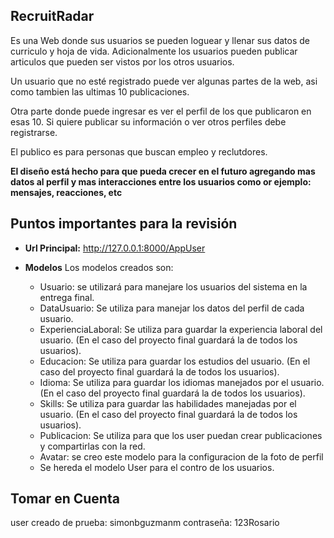 ## RecruitRadar
Es una Web donde sus usuarios se pueden loguear y llenar sus datos de curriculo y hoja de vida. Adicionalmente los usuarios pueden publicar articulos que pueden ser vistos por los otros usuarios.

Un usuario que no esté registrado puede ver algunas partes de la web, asi como tambien las ultimas 10 publicaciones.

Otra parte donde puede ingresar es ver el perfil de los que publicaron en esas 10.  Si quiere publicar su información o ver otros perfiles debe registrarse.

El publico es para personas que buscan empleo y reclutdores.



**El diseño está hecho para que pueda crecer en el futuro agregando mas datos al perfil y mas interacciones entre los usuarios como or ejemplo: mensajes, reacciones, etc**


## Puntos importantes para la revisión
- **Url Principal:** http://127.0.0.1:8000/AppUser

- **Modelos** Los modelos creados son:
    - Usuario: se utilizará para manejare los usuarios del sistema en la entrega final.
    - DataUsuario: Se utiliza para manejar los datos del perfil de cada usuario.
    - ExperienciaLaboral: Se utiliza para guardar la experiencia laboral del usuario. (En el caso del proyecto final guardará la de todos los usuarios).
    - Educacion: Se utiliza para guardar los estudios del usuario. (En el caso del proyecto final guardará la de todos los usuarios).
    - Idioma: Se utiliza para guardar los idiomas manejados por el usuario. (En el caso del proyecto final guardará la de todos los usuarios).
    - Skills: Se utiliza para guardar las habilidades manejadas por el usuario. (En el caso del proyecto final guardará la de todos los usuarios).
    - Publicacion: Se utiliza para que los user puedan crear publicaciones y compartirlas con la red.
    - Avatar: se creo este modelo para la configuracion de la foto de perfil
    - Se hereda el modelo User para el contro de los usuarios.
 
## Tomar en Cuenta
user creado de prueba: simonbguzmanm
contraseña: 123Rosario

